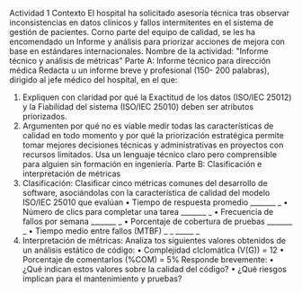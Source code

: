 Actividad 1
Contexto
El hospital ha solicitado asesoría técnica tras observar inconsistencias en datos clínicos y
fallos intermitentes en el sistema de gestión de pacientes. Corno parte del equipo de calidad,
se les ha encomendado un Informe y análisis para priorizar acciones de mejora con base en
estándares internacionales.
Nombre de la actividad: "Informe técnico y análisis de métricas"
Parte A: Informe técnico para dirección médica
Redacta u un informe breve y profesional (150- 200 palabras), dirigido al jefe médico del
hospital, en el que:
1. Expliquen con claridad por qué la Exactitud de los datos (ISO/IEC 25012) y la
Fiabilidad del sistema (ISO/IEC 25010) deben ser atributos priorizados.
2. Argumenten por qué no es viable medir todas las características de calidad en todo
momento y por qué la priorización estratégica permite tomar mejores decisiones
técnicas y administrativas en proyectos con recursos limitados.
Usa un lenguaje técnico claro pero comprensible para alguien sin formación en ingeniería.
Parte B: Clasificación e interpretación de métricas
1. Clasificación:
Clasificar cinco métricas comunes del desarrollo de software, asociándolas con la
característica de calidad del modelo ISO/IEC 25010 que evalúan
• Tiempo de respuesta promedio _______ _
• Número de clics para completar una tarea _______ _
• Frecuencia de fallos por semana _______ _
• Porcentaje de cobertura de pruebas _______ _
• Tiempo medio entre fallos (MTBF) _ _ _____ _
2. Interpretación de métricas:
Analiza tos siguientes valores obtenidos de un análisis estático de código:
• Complejidad clclomátlca (V(G)) = 12
• Porcentaje de comentarlos (%COM) = 5%
Responde brevemente:
• ¿Qué indican estos valores sobre la calidad del código?
• ¿Qué riesgos implican para el mantenimiento y pruebas?